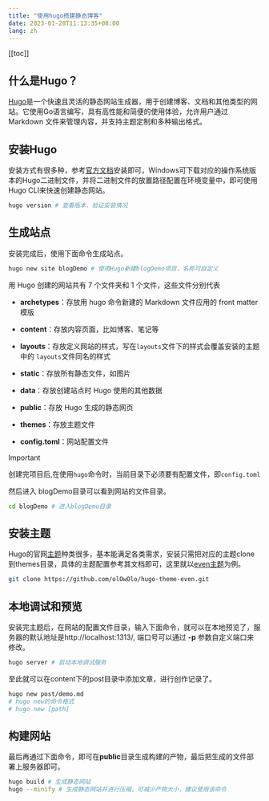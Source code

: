 ```yaml
---
title: "使用hugo搭建静态博客"
date: 2023-01-28T11:13:35+08:00
lang: zh
---
```

[[toc]]

## 什么是Hugo？

[Hugo](https://gohugo.io/)是一个快速且灵活的静态网站生成器，用于创建博客、文档和其他类型的网站。它使用Go语言编写，具有高性能和简便的使用体验，允许用户通过 Markdown 文件来管理内容，并支持主题定制和多种输出格式。

## 安装Hugo

安装方式有很多种，参考[官方文档](https://gohugo.io/installation/)安装即可，Windows可下载对应的操作系统版本的Hugo二进制文件，并将二进制文件的放置路径配置在环境变量中，即可使用Hugo CLI来快速创建静态网站。

```bash
hugo version # 查看版本，验证安装情况
```

## 生成站点

安装完成后，使用下面命令生成站点。

```bash
hugo new site blogDemo # 使用Hugo新建blogDemo项目，名称可自定义
```

用 Hugo 创建的网站共有 7 个文件夹和 1 个文件，这些文件分别代表

- **archetypes**：存放用 hugo 命令新建的 Markdown 文件应用的 front matter 模版

- **content**：存放内容页面，比如博客、笔记等

- **layouts**：存放定义网站的样式，写在`layouts`文件下的样式会覆盖安装的主题中的 `layouts`文件同名的样式

- **static**：存放所有静态文件，如图片

- **data**：存放创建站点时 Hugo 使用的其他数据

- **public**：存放 Hugo 生成的静态网页

- **themes**：存放主题文件

- **config.toml**：网站配置文件

>[!IMPORTANT]
>创建完项目后,在使用`hugo`命令时，当前目录下必须要有配置文件，即`config.toml`

然后进入 blogDemo目录可以看到网站的文件目录。

```bash
cd blogDemo # 进入blogDemo目录
```

## 安装主题

Hugo的官网[主题](https://themes.gohugo.io/)种类很多，基本能满足各类需求，安装只需把对应的主题clone到themes目录，具体的主题配置参考其文档即可，这里就以[even主题](https://github.com/olOwOlo/hugo-theme-even)为例。

```bash
git clone https://github.com/olOwOlo/hugo-theme-even.git
```

## 本地调试和预览

安装完主题后，在网站的配置文件目录，输入下面命令，就可以在本地预览了，服务器的默认地址是<TextCopy inline>http://localhost:1313/</TextCopy>, 端口号可以通过 **-p** 参数自定义端口来修改。

```bash
hugo server # 启动本地调试服务
```

至此就可以在content下的post目录中添加文章，进行创作记录了。

```bash
hugo new post/demo.md
# hugo new的命令格式
# hugo new [path]
```

## 构建网站

最后再通过下面命令，即可在**public**目录生成构建的产物，最后把生成的文件部署上服务器即可。

```bash
hugo build # 生成静态网站
hugo --minify # 生成静态网站并进行压缩，可减少产物大小，建议使用该命令
```

